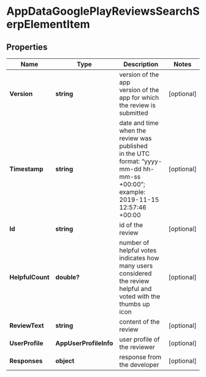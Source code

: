 # AppDataGooglePlayReviewsSearchSerpElementItem


## Properties

| Name | Type | Description | Notes |
|------------ | ------------- | ------------- | -------------|
**Version** | **string** | version of the app<br>version of the app for which the review is submitted |[optional]|
**Timestamp** | **string** | date and time when the review was published<br>in the UTC format: “yyyy-mm-dd hh-mm-ss +00:00”;<br>example:<br>2019-11-15 12:57:46 +00:00 |[optional]|
**Id** | **string** | id of the review |[optional]|
**HelpfulCount** | **double?** | number of helpful votes<br>indicates how many users considered the review helpful and voted with the thumbs up icon |[optional]|
**ReviewText** | **string** | content of the review |[optional]|
**UserProfile** | **AppUserProfileInfo** | user profile of the reviewer |[optional]|
**Responses** | **object** | response from the developer |[optional]|